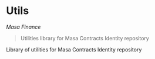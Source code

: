 # Utils

*Masa Finance*

> Utilities library for Masa Contracts Identity repository

Library of utilities for Masa Contracts Identity repository





